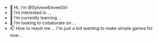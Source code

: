 - 👋 Hi, I’m @SylveonEeveeGirl
- 👀 I’m interested in ...
- 🌱 I’m currently learning ...
- 💞️ I’m looking to collaborate on ...
- 📫 How to reach me ...
I'm just a kid wanting to make simple games for now...

<!---
SylveonEeveeGirl/SylveonEeveeGirl is a ✨ special ✨ repository because its `README.md` (this file) appears on your GitHub profile.
You can click the Preview link to take a look at your changes.
--->
